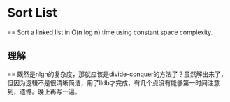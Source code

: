 # Sort List
==
Sort a linked list in O(n log n) time using constant space complexity.

## 理解
==
既然是nlgn的复杂度，那就应该是divide-conquer的方法了？虽然解出来了，但因为逻辑不是很清晰简洁，用了lldb才完成，有几个点没有能够第一时间注意到，遗憾。晚上再写一遍。